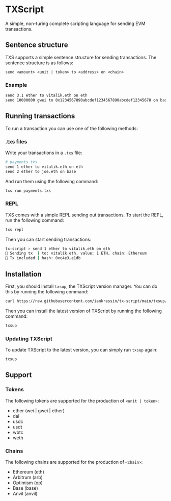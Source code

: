 # TXScript
A simple, non-turing complete scripting language for sending EVM transactions.

## Sentence structure 
TXS supports a simple sentence structure for sending transactions. The sentence structure is as follows:
```
send <amount> <unit | token> to <address> on <chain>
```

### Example
```bash
send 3.1 ether to vitalik.eth on eth
send 10000000 gwei to 0x1234567890abcdef1234567890abcdef12345678 on base
```

## Running transactions
To run a transaction you can use one of the following methods:

### .txs files
Write your transactions in a `.txs` file:
```bash
# payments.txs
send 1 ether to vitalik.eth on eth
send 2 ether to joe.eth on base
```
And run them using the following command:
```bash
txs run payments.txs
```

### REPL
TXS comes with a simple REPL sending out transactions. To start the REPL, run the following command:
```bash
txs repl
```
Then you can start sending transactions:
```bash
tx-script > send 1 ether to vitalik.eth on eth
🛫 Sending tx  | to: vitalik.eth, value: 1 ETH, chain: Ethereum
🛬 Tx included | hash: 0xc4e3…e1db
```

## Installation
First, you should install `txsup`, the TXScript version manager. You can do this by running the following command:
```bash
curl https://raw.githubusercontent.com/iankressin/tx-script/main/txsup/install.sh | sh
````

Then you can install the latest version of TXScript by running the following command:
```bash
txsup
```

### Updating TXScript
To update TXScript to the latest version, you can simply run `txsup` again:
```bash
txsup
```

## Support

### Tokens
The following tokens are supported for the production of `<unit | token>`:

- ether (wei | gwei | ether)
- dai
- usdc
- usdt
- wbtc
- weth

### Chains
The following chains are supported for the production of `<chain>`:

- Ethereum (eth)
- Arbitrum (arb)
- Optimism (op)
- Base (base)
- Anvil (anvil)
